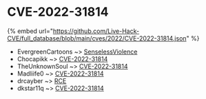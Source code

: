 # CVE-2022-31814
{% embed url="https://github.com/Live-Hack-CVE/full_database/blob/main/cves/2022/CVE-2022-31814.json" %}

* EvergreenCartoons ~> [SenselessViolence](https://www.alice-snow.ru/2022/database/cve-2022-31814/senselessviolence-evergreencartoons)
* Chocapikk ~> [CVE-2022-31814](https://www.alice-snow.ru/2022/database/cve-2022-31814/cve-2022-31814-chocapikk)
* TheUnknownSoul ~> [CVE-2022-31814](https://www.alice-snow.ru/2022/database/cve-2022-31814/cve-2022-31814-theunknownsoul)
* Madliife0 ~> [CVE-2022-31814](https://www.alice-snow.ru/2022/database/cve-2022-31814/cve-2022-31814-madliife0)
* drcayber ~> [RCE](https://www.alice-snow.ru/2022/database/cve-2022-31814/rce-drcayber)
* dkstar11q ~> [CVE-2022-31814](https://www.alice-snow.ru/2022/database/cve-2022-31814/cve-2022-31814-dkstar11q)